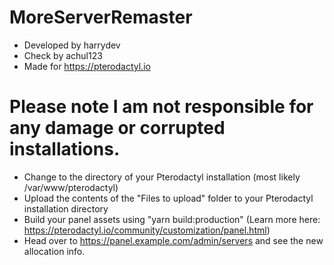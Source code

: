 # MoreServerRemaster
- Developed by harrydev
- Check by achul123
- Made for https://pterodactyl.io

# Please note I am not responsible for any damage or corrupted installations.

- Change to the directory of your Pterodactyl installation (most likely /var/www/pterodactyl)
- Upload the contents of the "Files to upload" folder to your Pterodactyl installation directory
- Build your panel assets using "yarn build:production" (Learn more here: https://pterodactyl.io/community/customization/panel.html)
- Head over to https://panel.example.com/admin/servers and see the new allocation info.
